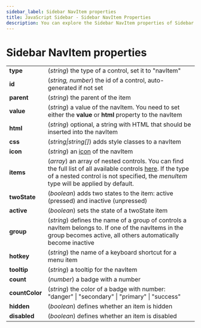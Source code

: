 ```yaml
---
sidebar_label: Sidebar NavItem properties
title: JavaScript Sidebar - Sidebar NavItem Properties 
description: You can explore the Sidebar NavItem properties of Sidebar in the documentation of the DHTMLX JavaScript UI library. Browse developer guides and API reference, try out code examples and live demos, and download a free 30-day evaluation version of DHTMLX Suite 7.
---
```


# Sidebar NavItem properties

<table>
	<tbody>
        <tr>
			<td><b>type</b></td>
			<td>(<i>string</i>) the type of a control, set it to "navItem"</td>
		</tr>
        <tr>
			<td><b>id</b></td>
			<td>(<i>string, number</i>) the id of a control, auto-generated if not set</td>
		</tr>
		<tr>
			<td><b>parent</b></td>
			<td>(<i>string</i>) the parent of the item</td>
		</tr>
		<tr>
			<td><b>value</b></td>
			<td>(<i>string</i>) a value of the navItem. You need to set either the <b>value</b> or <b>html</b> property to the navItem</td>
		</tr>
		<tr>
			<td><b>html</b></td>
			<td>(<i>string</i>) optional, a string with HTML that should be inserted into the navItem</td>
		</tr>
        <tr>
			<td><b>css</b></td>
			<td>(<i>string|string[]</i>) adds style classes to a navItem</td>
		</tr>
		<tr>
			<td><b>icon</b></td>
			<td>(<i>string</i>) an <a href="../../customization">icon</a> of the navItem</td>
		</tr>
		<tr>
			<td><b>items</b></td>
			<td>(<i>array</i>) an array of nested controls. You can find the full list of all available controls <a href="../../../menu/configuring_menu_items">here</a>. If the type of a nested control is not specified, the <i>menuItem</i> type will be applied by default. </td>
		</tr>
        <tr>
			<td><b>twoState</b></td>
			<td>(<i>boolean</i>) adds two states to the item: active (pressed) and inactive  (unpressed)</td>
		</tr>
        <tr>
			<td><b>active</b></td>
			<td>(<i>boolean</i>) sets the state of a twoState item</td>
		</tr>
		<tr>
			<td><b>group</b></td>
			<td>(<i>string</i>) defines the name of a group of controls a navItem belongs to. If one of the navItems in the group becomes active, all others automatically become inactive</td>
		</tr>
		<tr>
			<td><b>hotkey</b></td>
			<td>(<i>string</i>) the name of a keyboard shortcut for a menu item</td>
		</tr>
		<tr>
			<td><b>tooltip</b></td>
			<td>(<i>string</i>) a tooltip for the navItem</td>
		</tr>
        <tr>
			<td><b>count</b></td>
			<td>(<i>number</i>) a badge with a number</td>
		</tr>
        <tr>
			<td><b>countColor</b></td>
			<td>(<i>string</i>) the color of a badge with number: "danger" | "secondary" | "primary" | "success" </td>
		</tr>
       <tr>
			<td><b>hidden</b></td>
			<td>(<i>boolean</i>) defines whether an item is hidden</td>
		</tr>
		<tr>
			<td><b>disabled</b></td>
			<td>(<i>boolean</i>) defines whether an item is disabled</td>
		</tr>
    </tbody>
</table>
